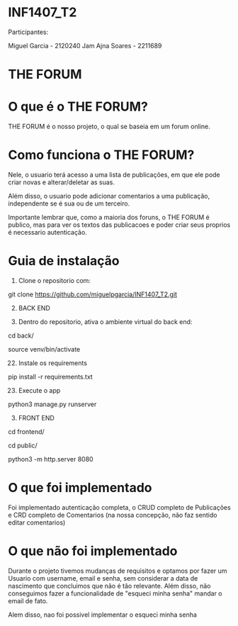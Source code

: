 # INF1407_T2


Participantes: 

Miguel Garcia - 2120240
Jam Ajna Soares - 2211689


# THE FORUM

# O que é o THE FORUM?

THE FORUM é o nosso projeto, o qual se baseia em um forum online.

# Como funciona o THE FORUM?

Nele, o usuario terá acesso a uma lista de publicações, em que ele pode criar novas e alterar/deletar as suas.

Além disso, o usuario pode adicionar comentarios a uma publicação, independente se é sua ou de um terceiro.

Importante lembrar que, como a maioria dos foruns, o THE FORUM é publico, mas para ver os textos das publicacoes e poder criar seus proprios é necessario autenticação.

# Guia de instalação 

1) Clone o repositorio com:

git clone https://github.com/miguelpgarcia/INF1407_T2.git


2) BACK END

21) Dentro do repositorio, ativa o ambiente virtual do back end:


cd back/

source venv/bin/activate

22) Instale os requirements

pip install -r requirements.txt

23) Execute o app

python3 manage.py runserver


3) FRONT END

cd frontend/

cd public/

python3 -m http.server 8080




# O que foi implementado

Foi implementado autenticação completa, o CRUD completo de Publicações e CRD completo de Comentarios (na nossa concepção, não faz sentido editar comentarios) 


# O que não foi implementado

Durante o projeto tivemos mudanças de requisitos e optamos por fazer um Usuario com username, email e senha, sem considerar a data de nascimento que concluimos que não é tão relevante. Além disso, não conseguimos fazer a funcionalidade de "esqueci minha senha" mandar o email de fato.

Alem disso, nao foi possivel implementar o esqueci minha senha



